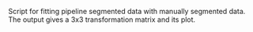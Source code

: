 Script for fitting pipeline segmented data with manually segmented data. 
The output gives a 3x3 transformation matrix and its plot.

